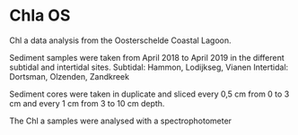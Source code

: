 # Chla OS
 Chl a data analysis from the Oosterschelde Coastal Lagoon.
 
 Sediment samples were taken from April 2018 to April 2019 in the different subtidal and intertidal sites.
 Subtidal: Hammon, Lodijkseg, Vianen
 Intertidal: Dortsman, Olzenden, Zandkreek
 
 Sediment cores were taken in duplicate and sliced every 0,5 cm from 0 to 3 cm and every 1 cm from 3 to 10 cm depth.
 
 The Chl a samples were analysed with a spectrophotometer
